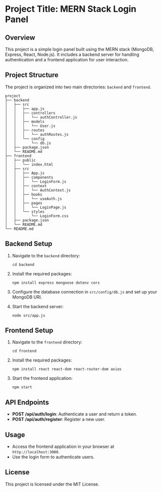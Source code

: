 # Project Title: MERN Stack Login Panel

## Overview
This project is a simple login panel built using the MERN stack (MongoDB, Express, React, Node.js). It includes a backend server for handling authentication and a frontend application for user interaction.

## Project Structure
The project is organized into two main directories: `backend` and `frontend`.

```
project
├── backend
│   ├── src
│   │   ├── app.js
│   │   ├── controllers
│   │   │   └── authController.js
│   │   ├── models
│   │   │   └── User.js
│   │   ├── routes
│   │   │   └── authRoutes.js
│   │   └── config
│   │       └── db.js
│   ├── package.json
│   └── README.md
├── frontend
│   ├── public
│   │   └── index.html
│   ├── src
│   │   ├── App.js
│   │   ├── components
│   │   │   └── LoginForm.js
│   │   ├── context
│   │   │   └── AuthContext.js
│   │   ├── hooks
│   │   │   └── useAuth.js
│   │   ├── pages
│   │   │   └── LoginPage.js
│   │   └── styles
│   │       └── LoginForm.css
│   ├── package.json
│   └── README.md
└── README.md
```

## Backend Setup
1. Navigate to the `backend` directory:
   ```
   cd backend
   ```

2. Install the required packages:
   ```
   npm install express mongoose dotenv cors
   ```

3. Configure the database connection in `src/config/db.js` and set up your MongoDB URI.

4. Start the backend server:
   ```
   node src/app.js
   ```

## Frontend Setup
1. Navigate to the `frontend` directory:
   ```
   cd frontend
   ```

2. Install the required packages:
   ```
   npm install react react-dom react-router-dom axios
   ```

3. Start the frontend application:
   ```
   npm start
   ```

## API Endpoints
- **POST /api/auth/login**: Authenticate a user and return a token.
- **POST /api/auth/register**: Register a new user.

## Usage
- Access the frontend application in your browser at `http://localhost:3000`.
- Use the login form to authenticate users.

## License
This project is licensed under the MIT License.